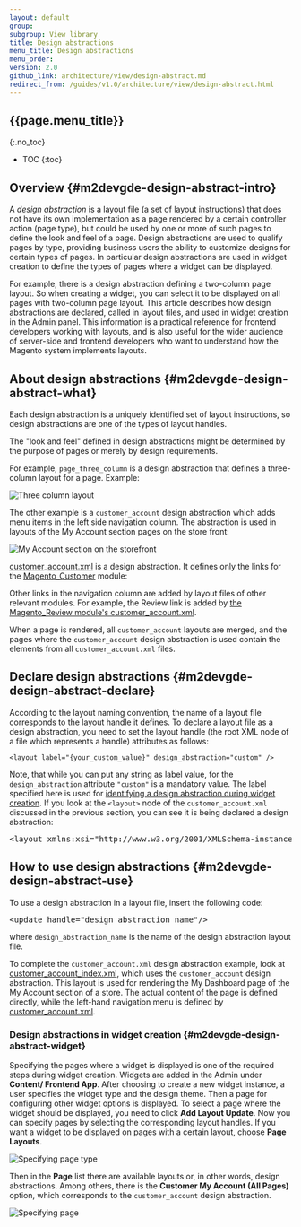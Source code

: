 ```yaml
---
layout: default
group:
subgroup: View library
title: Design abstractions
menu_title: Design abstractions
menu_order:
version: 2.0
github_link: architecture/view/design-abstract.md
redirect_from: /guides/v1.0/architecture/view/design-abstract.html
---
```


## {{page.menu_title}}
{:.no_toc}

* TOC
{:toc}

## Overview {#m2devgde-design-abstract-intro}

A *design abstraction* is a layout file (a set of layout instructions) that does not have its own implementation as a page rendered by a certain controller action (page type), but could be used by one or more of such pages to define the look and feel of a page. Design abstractions are used to qualify pages by type, providing business users the ability to customize designs for certain types of pages. In particular design abstractions are used in widget creation to define the types of pages where a widget can be displayed.

For example, there is a design abstraction defining a two-column page layout. So when creating a widget, you can select it to be displayed on all pages with two-column page layout. This article describes how design abstractions are declared, called in layout files, and used in widget creation in the Admin panel. This information is a practical reference for frontend developers working with layouts, and is also useful for the wider audience of server-side and frontend developers who want to understand how the Magento system implements layouts.

## About design abstractions {#m2devgde-design-abstract-what}

Each design abstraction is a uniquely identified set of layout instructions, so design abstractions are one of the types of layout handles.

The "look and feel" defined in design abstractions might be determined by the purpose of pages or merely by design requirements.

For example, `page_three_column` is a design abstraction that defines a three-column layout for a page. Example:

<p><img src="{{ site.baseurl }}common/images/view_da.png" alt="Three column layout"></p>

The other example is a `customer_account` design abstraction which adds menu items in the left side navigation column. The abstraction is used in layouts of the My Account section pages on the store front:

<p><img src="{{ site.baseurl }}common/images/view_da3.png" alt="My Account section on the storefront"></p>

<a href="{{ site.mage2000url }}app/code/Magento/Customer/view/frontend/layout/customer_account.xml" target="_blank">customer_account.xml</a> is a design abstraction. It defines only the links for the <a href="{{ site.mage2000url }}app/code/Magento/Customer" target="_blank">Magento_Customer</a> module:

Other links in the navigation column are added by layout files of other relevant modules. For example, the Review link is added by <a href="{{ site.mage2000url }}app/code/Magento/Review/view/frontend/layout/customer_account.xml" target="_blank">the Magento_Review module's customer_account.xml</a>.

When a page is rendered, all `customer_account` layouts are merged, and the pages where the `customer_account` design abstraction is used contain the elements from all `customer_account.xml` files.

## Declare design abstractions {#m2devgde-design-abstract-declare}

According to the layout naming convention, the name of a layout file corresponds to the layout handle it defines.
To declare a layout file as a design abstraction, you need to set the layout handle (the root XML node of a file which represents a handle) attributes as follows:

<code>&lt;layout&nbsp;label=&quot;{your_custom_value}&quot;&nbsp;design_abstraction=&quot;custom&quot;&nbsp;/&gt;</code>

Note, that while you can put any string as label value, for the <code>design_abstraction</code> attribute <code>"custom"</code> is a mandatory value.
The label specified here is used for <a href="#m2devgde-design-abstract-widget">identifying a design abstraction during widget creation</a>.
If you look at the <code>&lt;layout&gt;</code> node of the <code>customer_account.xml</code> discussed in the previous section, you can see it is being declared a design abstraction:

<pre>
&lt;layout&nbsp;xmlns:xsi=&quot;http://www.w3.org/2001/XMLSchema-instance&quot;&nbsp;label=&quot;Customer&nbsp;My&nbsp;Account&nbsp;(All&nbsp;Pages)&quot;&nbsp;design_abstraction=&quot;custom&quot;&gt;
</pre>

## How to use design abstractions {#m2devgde-design-abstract-use}

To use a design abstraction in a layout file, insert the following code:

<pre>
&lt;update&nbsp;handle=&quot;design_abstraction_name&quot;/&gt;
</pre>

where <code>design_abstraction_name</code> is the name of the design abstraction layout file.

To complete the `customer_account.xml` design abstraction example, look at <a href="{{ site.mage2000url }}app/code/Magento/Review/view/frontend/layout/review_customer_index.xml" target="_blank">customer_account_index.xml</a>, which uses the `customer_account` design abstraction. This layout is used for rendering the My Dashboard page of the My Account section of a store. The actual content of the page is defined directly, while the left-hand navigation menu is defined by <a href="{{ site.mage2000url }}app/code/Magento/Review/view/frontend/layout/customer_account.xml" target="_blank">customer_account.xml</a>.

### Design abstractions in widget creation {#m2devgde-design-abstract-widget}

Specifying the pages where a widget is displayed is one of the required steps during widget creation. Widgets are added in the Admin under <b>Content/ Frontend App</b>. After choosing to create a new widget instance, a user specifies the widget type and the design theme. Then a page for configuring other widget options is displayed. To select a page where the widget should be displayed, you need to click <b>Add Layout Update</b>. Now you can specify pages by selecting the corresponding layout handles. If you want a widget to be displayed on pages with a certain layout, choose <b>Page Layouts</b>.

<img src="{{ site.baseurl }}common/images/view_da4.png" alt="Specifying page type">

Then in the **Page** list there are available layouts or, in other words, design abstractions. Among others, there is the **Customer My Account (All Pages)** option, which corresponds to the `customer_account` design abstraction.

<img src="{{ site.baseurl }}common/images/view_da5.png" alt="Specifying page">
